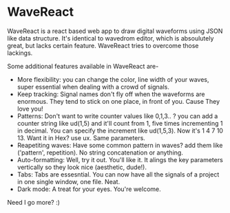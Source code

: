 <h1>WaveReact</h1>
WaveReact is a react based web app to draw digital waveforms using JSON like data structure. It's identical to wavedrom editor, which is absoulutely great, but lacks certain feature. WaveReact tries to overcome those lackings. 

Some additional features available in WaveReact are-
* More flexibility: you can change the color, line width of your waves, super essential when dealing with a crowd of signals. 
* Keep tracking: Signal names don't fly off when the waveforms are enormous. They tend to stick on one place, in front of you. Cause They love you!
* Patterns: Don't want to write counter values like 0,1,3.. ? you can add a counter string like ud(1,5) and it'll count from 1, five times incrementing 1 in decimal. You can specify the increment like ud(1,5,3). Now it's 1 4 7 10 13. Want it in Hex? use ux. Same parameters. 
* Reapetiting waves: Have some common pattern in waves? add them like ('pattern', repetition). No string concatenation or anything. 
* Auto-formatting: Well, try it out. You'll like it. It alings the key parameters vertically so they look nice (aesthetic, dude!).
* Tabs: Tabs are essesntial. You can now have all the signals of a project in one single window, one file. Neat.
* Dark mode: A treat for your eyes. You're welcome. 

Need I go more?
:)

